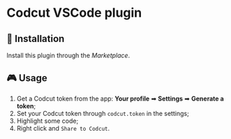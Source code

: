 # Codcut VSCode plugin

## :electric_plug: Installation	
Install this plugin through the *Marketplace*.

## :video_game: Usage
1) Get a Codcut token from the app: **Your profile** ➡ **Settings** ➡ **Generate a token**;
2) Set your Codcut token through `codcut.token` in the settings;
3) Highlight some code;
4) Right click and `Share to Codcut`.
